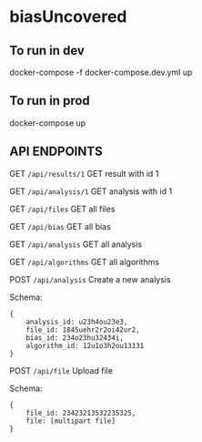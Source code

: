 # biasUncovered

## To run in dev

docker-compose -f docker-compose.dev.yml up

## To run in prod

docker-compose up


## API ENDPOINTS

GET `/api/results/1`  GET result with id 1

GET `/api/analysis/1`  GET analysis with id 1

GET `/api/files`  GET all files

GET `/api/bias`  GET all bias

GET `/api/analysis`  GET all analysis

GET `/api/algorithms`  GET all algorithms

POST `/api/analysis`  Create a new analysis

Schema:
```
{
    analysis_id: u23h4ou23e3, 
    file_id: 1845uehr2r2oi42ur2,
    bias_id: 234o23hu32434i,
    algorithm_id: 12u1o3h2ou13131
}
````


POST `/api/file` Upload file

Schema:
```
{
    file_id: 23423213532235325,
    file: [multipart file]
}
````


